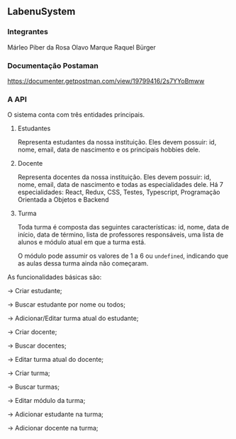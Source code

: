 ## LabenuSystem

### Integrantes

Márleo Piber da Rosa
Olavo Marque
Raquel Bürger

### Documentação Postaman

https://documenter.getpostman.com/view/19799416/2s7YYoBmww


### A API

O sistema conta com três entidades principais.

1. Estudantes

    Representa estudantes da nossa instituição. Eles devem possuir: id, nome, email, data de nascimento e os principais hobbies dele.

2. Docente

    Representa docentes da nossa instituição. Eles devem possuir: id, nome, email, data de nascimento e todas as especialidades dele. Há 7 especialidades: React, Redux, CSS, Testes, Typescript, Programação Orientada a Objetos e Backend

3. Turma

    Toda turma é composta das seguintes características: id, nome, data de início, data de término, lista de professores responsáveis, uma lista de alunos e módulo atual em que a turma está.

    O módulo pode assumir os valores de 1 a 6 ou `undefined`, indicando que as aulas dessa turma ainda não começaram.

As funcionalidades básicas são:

→ Criar estudante;

→ Buscar estudante por nome ou todos;

→ Adicionar/Editar turma atual do estudante;

→ Criar docente;

→ Buscar docentes;

→ Editar turma atual do docente;

→ Criar turma;

→ Buscar turmas;

→ Editar módulo da turma;

→ Adicionar estudante na turma;

→ Adicionar docente na turma;